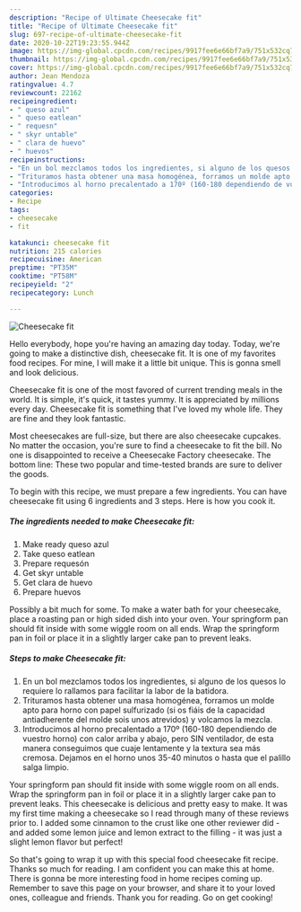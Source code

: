 ```yaml
---
description: "Recipe of Ultimate Cheesecake fit"
title: "Recipe of Ultimate Cheesecake fit"
slug: 697-recipe-of-ultimate-cheesecake-fit
date: 2020-10-22T19:23:55.944Z
image: https://img-global.cpcdn.com/recipes/9917fee6e66bf7a9/751x532cq70/cheesecake-fit-foto-principal.jpg
thumbnail: https://img-global.cpcdn.com/recipes/9917fee6e66bf7a9/751x532cq70/cheesecake-fit-foto-principal.jpg
cover: https://img-global.cpcdn.com/recipes/9917fee6e66bf7a9/751x532cq70/cheesecake-fit-foto-principal.jpg
author: Jean Mendoza
ratingvalue: 4.7
reviewcount: 22162
recipeingredient:
- " queso azul"
- " queso eatlean"
- " requesn"
- " skyr untable"
- " clara de huevo"
- " huevos"
recipeinstructions:
- "En un bol mezclamos todos los ingredientes, si alguno de los quesos lo requiere lo rallamos para facilitar la labor de la batidora."
- "Trituramos hasta obtener una masa homogénea, forramos un molde apto para horno con papel sulfurizado (si os fiáis de la capacidad antiadherente del molde sois unos atrevidos) y volcamos la mezcla."
- "Introducimos al horno precalentado a 170º (160-180 dependiendo de vuestro horno) con calor arriba y abajo, pero SIN ventilador, de esta manera conseguimos que cuaje lentamente y la textura sea más cremosa. Dejamos en el horno unos 35-40 minutos o hasta que el palillo salga limpio."
categories:
- Recipe
tags:
- cheesecake
- fit

katakunci: cheesecake fit 
nutrition: 215 calories
recipecuisine: American
preptime: "PT35M"
cooktime: "PT58M"
recipeyield: "2"
recipecategory: Lunch

---
```



![Cheesecake fit](https://img-global.cpcdn.com/recipes/9917fee6e66bf7a9/751x532cq70/cheesecake-fit-foto-principal.jpg)

Hello everybody, hope you're having an amazing day today. Today, we're going to make a distinctive dish, cheesecake fit. It is one of my favorites food recipes. For mine, I will make it a little bit unique. This is gonna smell and look delicious.

Cheesecake fit is one of the most favored of current trending meals in the world. It is simple, it's quick, it tastes yummy. It is appreciated by millions every day. Cheesecake fit is something that I've loved my whole life. They are fine and they look fantastic.

Most cheesecakes are full-size, but there are also cheesecake cupcakes. No matter the occasion, you&#39;re sure to find a cheesecake to fit the bill. No one is disappointed to receive a Cheesecake Factory cheesecake. The bottom line: These two popular and time-tested brands are sure to deliver the goods.


To begin with this recipe, we must prepare a few ingredients. You can have cheesecake fit using 6 ingredients and 3 steps. Here is how you cook it.

<!--inarticleads1-->

##### The ingredients needed to make Cheesecake fit:

1. Make ready  queso azul
1. Take  queso eatlean
1. Prepare  requesón
1. Get  skyr untable
1. Get  clara de huevo
1. Prepare  huevos


Possibly a bit much for some. To make a water bath for your cheesecake, place a roasting pan or high sided dish into your oven. Your springform pan should fit inside with some wiggle room on all ends. Wrap the springform pan in foil or place it in a slightly larger cake pan to prevent leaks. 

<!--inarticleads2-->

##### Steps to make Cheesecake fit:

1. En un bol mezclamos todos los ingredientes, si alguno de los quesos lo requiere lo rallamos para facilitar la labor de la batidora.
1. Trituramos hasta obtener una masa homogénea, forramos un molde apto para horno con papel sulfurizado (si os fiáis de la capacidad antiadherente del molde sois unos atrevidos) y volcamos la mezcla.
1. Introducimos al horno precalentado a 170º (160-180 dependiendo de vuestro horno) con calor arriba y abajo, pero SIN ventilador, de esta manera conseguimos que cuaje lentamente y la textura sea más cremosa. Dejamos en el horno unos 35-40 minutos o hasta que el palillo salga limpio.


Your springform pan should fit inside with some wiggle room on all ends. Wrap the springform pan in foil or place it in a slightly larger cake pan to prevent leaks. This cheesecake is delicious and pretty easy to make. It was my first time making a cheesecake so I read through many of these reviews prior to. I added some cinnamon to the crust like one other reviewer did - and added some lemon juice and lemon extract to the filling - it was just a slight lemon flavor but perfect! 

So that's going to wrap it up with this special food cheesecake fit recipe. Thanks so much for reading. I am confident you can make this at home. There is gonna be more interesting food in home recipes coming up. Remember to save this page on your browser, and share it to your loved ones, colleague and friends. Thank you for reading. Go on get cooking!
